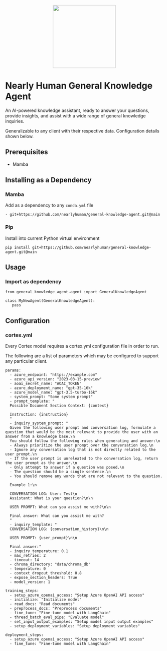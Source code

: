 <p align="center">
    <img src="https://www.nearlyhuman.ai/wp-content/uploads/2022/04/virtual-copy.svg" width="200"/>
</p>

# Nearly Human General Knowledge Agent

An AI-powered knowledge assistant, ready to answer your questions, provide insights, and assist with a wide range of general knowledge inquiries.

Generalizable to any client with their respective data. Configuration details shown below.

## Prerequisites

- Mamba

## Installing as a Dependency
### Mamba
Add as a dependency to any `conda.yml` file
```
- git+https://github.com/nearlyhuman/general-knowledge-agent.git@main
```

### Pip
Install into current Python virtual environment
```
pip install git+https://github.com/nearlyhuman/general-knowledge-agent.git@main
```

## Usage
### Import as dependency
```
from general_knowledge_agent.agent import GeneralKnowledgeAgent

class MyNewAgent(GeneralKnowledgeAgent):
   pass
```

## Configuration
### cortex.yml
Every Cortex model requires a cortex.yml configuration file in order to run.

The following are a list of parameters which may be configured to support any particular client.
```
params:
  - azure_endpoint: "https://example.com"
  - azure_api_version: "2023-03-15-preview"
  - aoai_secret_name: "AOAI_TOKEN"
  - azure_deployment_name: "gpt-35-16k"
  - azure_model_name: "gpt-3.5-turbo-16k"
  - system_prompt: "Some system prompt"
  - prompt_template: "
  Possible Document Section Context: {context}

  Instruction: {instruction}
  "
  - inquiry_system_prompt: "
  Given the following user prompt and conversation log, formulate a question that would be the most relevant to provide the user with an answer from a knowledge base.\n
  You should follow the following rules when generating and answer:\n
  - Always prioritize the user prompt over the conversation log.\n
  - Ignore any conversation log that is not directly related to the user prompt.\n
  - If the user prompt is unreleated to the conversation log, return the user prompt as the answer.\n
  - Only attempt to answer if a question was posed.\n
  - The question should be a single sentence.\n
  - You should remove any words that are not relevant to the question.

  Example 1:\n  

  CONVERSATION LOG: User: Test\n
  Assistant: What is your question?\n\n

  USER PROMPT: What can you assist me with?\n\n

  Final answer: What can you assist me with?
  "
  - inquiry_template: "
  CONVERSATION LOG: {conversation_history}\n\n

  USER PROMPT: {user_prompt}\n\n

  Final answer:"
  - inquiry_temperature: 0.1
  - max_retries: 2
  - timeout: 14
  - chroma_directory: "data/chroma_db"
  - temperature: 0
  - context_dropout_threshold: 0.8
  - expose_section_headers: True
  - model_version: 1

training_steps:
  - setup_azure_openai_access: "Setup Azure OpenAI API access"
  - initialize: "Initialize model"
  - read_docs: "Read documents"
  - preprocess_docs: "Preprocess documents"
  - fine_tune: "Fine-tune model with LangChain"
  - thread_batch_eval_pipe: "Evaluate model"
  - set_input_output_examples: "Setup model input output examples"
  - setup_deployment_variables: "Setup deployment variables"

deployment_steps:
  - setup_azure_openai_access: "Setup Azure OpenAI API access"
  - fine_tune: "Fine-tune model with LangChain"
```
